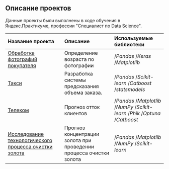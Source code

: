 ## Описание проектов

Данные проекты были выполнены в ходе обучения в Яндекс.Практикуме, профессии "Специалист по Data Science".

| Название проекта | Описание | Используемые библиотеки | 
| :---------------------- | :---------------------- | :---------------------- |
| [Обработка фотографий покупателя](https://github.com/Agneska1/yandex-praktikum-projects/tree/main/obrabotka_fhoto) | Определение возраста по фотографии | /*Pandas* /*Keras* /*Matplotlib* |
| [Такси](https://github.com/Agneska1/yandex-praktikum-projects/tree/main/taxi) | Разработка системы предсказания объема заказа. | /*Pandas*  /*Scikit-learn* /*Catboost*  /*statsmodels* |
| [Телеком](https://github.com/Agneska1/yandex-praktikum-projects/tree/main/telecom) | Прогноз отток клиентов | /*Pandas*  /*Matplotlib*  /*NumPy*  /*Scikit-learn*    /*Phik* /*Optuna* /*Catboost*|
| [Исследование технологического процесса очистки золота](https://github.com/Agneska1/yandex-praktikum-projects/tree/main/vosstanovl_zolota) | Прогноз концентрации золота при проведении процесса очистки золота | /*Pandas*  /*Matplotlib*  /*NumPy*  /*Scikit-learn*  |

